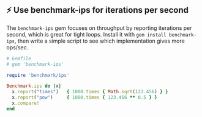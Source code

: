 ## ⚡️ Use benchmark-ips for iterations per second

The `benchmark-ips` gem focuses on throughput by reporting iterations per second, which is great for tight loops. Install it with `gem install benchmark-ips`, then write a simple script to see which implementation gives more ops/sec.

```ruby
# Gemfile
# gem 'benchmark-ips'

require 'benchmark/ips'

Benchmark.ips do |x|
  x.report("times")   { 1000.times { Math.sqrt(123.456) } }
  x.report("pow")     { 1000.times { 123.456 ** 0.5 } }
  x.compare!
end
```
